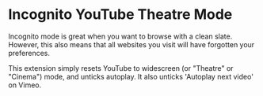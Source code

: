 Incognito YouTube Theatre Mode
======================
Incognito mode is great when you want to browse with a clean slate. However, this also means that all websites you visit will have forgotten your preferences.

This extension simply resets YouTube to widescreen (or "Theatre" or "Cinema") mode, and unticks autoplay.
It also unticks 'Autoplay next video' on Vimeo.
